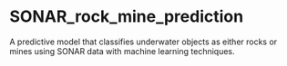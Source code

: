 # SONAR_rock_mine_prediction
A predictive model that classifies underwater objects as either rocks or mines using SONAR data with machine learning techniques.
